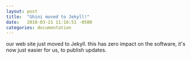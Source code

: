 ```yaml
---
layout: post
title:  "Ghini moved to Jekyll!"
date:   2018-03-21 11:16:51 -0500
categories: documentation
---
```

our web site just moved to Jekyll.  this has zero impact on the software, it's now just easier for us, to publish updates.